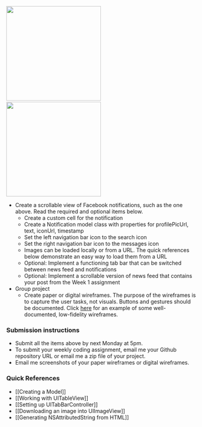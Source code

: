 <img src="http://i.imgur.com/7IuFoEul.png" width="250"/>&nbsp;&nbsp;<img src="http://i.imgur.com/N8PfLlf.png" width="250"/>

- Create a scrollable view of Facebook notifications, such as the one above. Read the required and optional items below.
  - Create a custom cell for the notification 
  - Create a Notification model class with properties for profilePicUrl, text, iconUrl, timestamp
  - Set the left navigation bar icon to the search icon
  - Set the right navigation bar icon to the messages icon
  - Images can be loaded locally or from a URL. The quick references below demonstrate an easy way to load them from a URL
  - Optional: Implement a functioning tab bar that can be switched between news feed and notifications
  - Optional: Implement a scrollable version of news feed that contains your post from the Week 1 assignment
- Group project
  - Create paper or digital wireframes. The purpose of the wireframes is to capture the user tasks, not visuals. Buttons and gestures should be documented. Click [here](http://i.imgur.com/kfWh6Lv.jpg) for an example of some well-documented, low-fidelity wireframes.

### Submission instructions

- Submit all the items above by next Monday at 5pm.
- To submit your weekly coding assignment, email me your Github repository URL or email me a zip file of your project.
- Email me screenshots of your paper wireframes or digital wireframes.

### Quick References

- [[Creating a Model]]
- [[Working with UITableView]]
- [[Setting up UITabBarController]]
- [[Downloading an image into UIImageView]]
- [[Generating NSAttributedString from HTML]]
